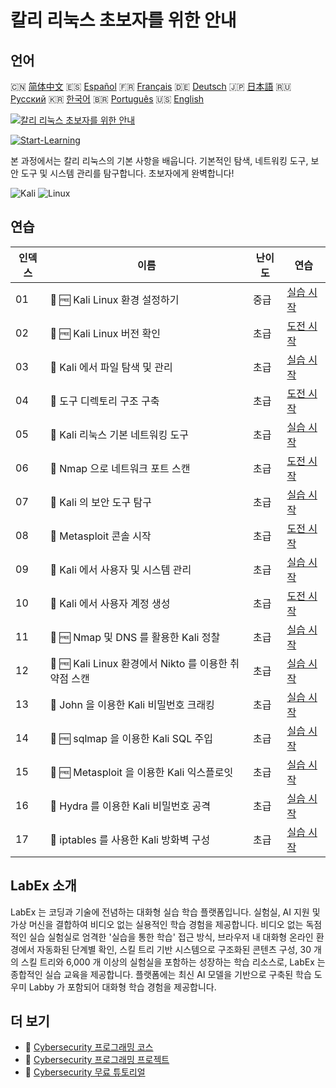 # 칼리 리눅스 초보자를 위한 안내

## 언어

🇨🇳 [简体中文](README_zh.md) 🇪🇸 [Español](README_es.md) 🇫🇷 [Français](README_fr.md) 🇩🇪 [Deutsch](README_de.md) 🇯🇵 [日本語](README_ja.md) 🇷🇺 [Русский](README_ru.md) 🇰🇷 [한국어](README_ko.md) 🇧🇷 [Português](README_pt.md) 🇺🇸 [English](README.md) 

[![칼리 리눅스 초보자를 위한 안내](https://cover-creator.labex.io/kali-linux-for-beginners.png?lang=ko)](https://labex.io/ko/courses/kali-linux-for-beginners)

[![Start-Learning](https://img.shields.io/badge/Start-Learning-whitesmoke?style=for-the-badge)](https://labex.io/ko/courses/kali-linux-for-beginners)

본 과정에서는 칼리 리눅스의 기본 사항을 배웁니다. 기본적인 탐색, 네트워킹 도구, 보안 도구 및 시스템 관리를 탐구합니다. 초보자에게 완벽합니다!

![Kali](https://img.shields.io/badge/Kali-whitesmoke?style=for-the-badge&logo=kali)
![Linux](https://img.shields.io/badge/Linux-whitesmoke?style=for-the-badge&logo=linux)


## 연습

|   인덱스 | 이름                                                  | 난이도   | 연습                                                                                                                        |
|----------|-------------------------------------------------------|----------|-----------------------------------------------------------------------------------------------------------------------------|
|       01 | 📖 🆓 Kali Linux 환경 설정하기                        | 중급     | <a target='_blank' href='https://labex.io/ko/tutorials/kali-setting-up-your-kali-linux-environment-552195'>실습 시작</a>    |
|       02 | 🎯 🆓 Kali Linux 버전 확인                            | 초급     | <a target='_blank' href='https://labex.io/ko/tutorials/kali-verify-kali-linux-version-552268'>도전 시작</a>                 |
|       03 | 📖  Kali 에서 파일 탐색 및 관리                       | 초급     | <a target='_blank' href='https://labex.io/ko/tutorials/kali-navigating-and-managing-files-in-kali-552194'>실습 시작</a>     |
|       04 | 🎯  도구 디렉토리 구조 구축                           | 초급     | <a target='_blank' href='https://labex.io/ko/tutorials/kali-build-tool-directory-structure-552274'>도전 시작</a>            |
|       05 | 📖  Kali 리눅스 기본 네트워킹 도구                    | 초급     | <a target='_blank' href='https://labex.io/ko/tutorials/kali-basic-networking-tools-in-kali-552191'>실습 시작</a>            |
|       06 | 🎯  Nmap 으로 네트워크 포트 스캔                      | 초급     | <a target='_blank' href='https://labex.io/ko/tutorials/kali-scan-network-ports-with-nmap-552280'>도전 시작</a>              |
|       07 | 📖  Kali 의 보안 도구 탐구                            | 초급     | <a target='_blank' href='https://labex.io/ko/tutorials/kali-exploring-kali-s-security-tools-552192'>실습 시작</a>           |
|       08 | 🎯  Metasploit 콘솔 시작                              | 초급     | <a target='_blank' href='https://labex.io/ko/tutorials/kali-start-metasploit-console-552287'>도전 시작</a>                  |
|       09 | 📖  Kali 에서 사용자 및 시스템 관리                   | 초급     | <a target='_blank' href='https://labex.io/ko/tutorials/kali-managing-users-and-system-in-kali-552193'>실습 시작</a>         |
|       10 | 🎯  Kali 에서 사용자 계정 생성                        | 초급     | <a target='_blank' href='https://labex.io/ko/tutorials/kali-create-user-account-in-kali-552291'>도전 시작</a>               |
|       11 | 📖 🆓 Nmap 및 DNS 를 활용한 Kali 정찰                 | 초급     | <a target='_blank' href='https://labex.io/ko/tutorials/kali-kali-reconnaissance-with-nmap-and-dns-552298'>실습 시작</a>     |
|       12 | 📖 🆓 Kali Linux 환경에서 Nikto 를 이용한 취약점 스캔 | 초급     | <a target='_blank' href='https://labex.io/ko/tutorials/kali-kali-vulnerability-scanning-with-nikto-552301'>실습 시작</a>    |
|       13 | 📖  John 을 이용한 Kali 비밀번호 크래킹               | 초급     | <a target='_blank' href='https://labex.io/ko/tutorials/kali-kali-password-cracking-with-john-552297'>실습 시작</a>          |
|       14 | 📖 🆓 sqlmap 을 이용한 Kali SQL 주입                  | 초급     | <a target='_blank' href='https://labex.io/ko/tutorials/kali-kali-sql-injection-with-sqlmap-552300'>실습 시작</a>            |
|       15 | 📖 🆓 Metasploit 을 이용한 Kali 익스플로잇            | 초급     | <a target='_blank' href='https://labex.io/ko/tutorials/kali-kali-exploitation-with-metasploit-552293'>실습 시작</a>         |
|       16 | 📖  Hydra 를 이용한 Kali 비밀번호 공격                | 초급     | <a target='_blank' href='https://labex.io/ko/tutorials/kali-kali-password-attacks-with-hydra-552296'>실습 시작</a>          |
|       17 | 📖  iptables 를 사용한 Kali 방화벽 구성               | 초급     | <a target='_blank' href='https://labex.io/ko/tutorials/kali-kali-firewall-configuration-with-iptables-552294'>실습 시작</a> |

## LabEx 소개

LabEx 는 코딩과 기술에 전념하는 대화형 실습 학습 플랫폼입니다. 실험실, AI 지원 및 가상 머신을 결합하여 비디오 없는 실용적인 학습 경험을 제공합니다. 비디오 없는 독점적인 실습 실험실로 엄격한 '실습을 통한 학습' 접근 방식, 브라우저 내 대화형 온라인 환경에서 자동화된 단계별 확인, 스킬 트리 기반 시스템으로 구조화된 콘텐츠 구성, 30 개의 스킬 트리와 6,000 개 이상의 실험실을 포함하는 성장하는 학습 리소스로, LabEx 는 종합적인 실습 교육을 제공합니다. 플랫폼에는 최신 AI 모델을 기반으로 구축된 학습 도우미 Labby 가 포함되어 대화형 학습 경험을 제공합니다.

## 더 보기

- 🔗 [Cybersecurity 프로그래밍 코스](https://github.com/labex-labs/awesome-programming-courses)
- 🔗 [Cybersecurity 프로그래밍 프로젝트](https://github.com/labex-labs/awesome-programming-projects)
- 🔗 [Cybersecurity 무료 튜토리얼](https://github.com/labex-labs/cybersecurity-free-tutorials)

